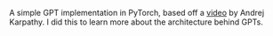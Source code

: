 A simple GPT implementation in PyTorch, based off a [video](https://www.youtube.com/watch?v=kCc8FmEb1nY) by Andrej Karpathy. I did this to learn more about the architecture behind GPTs.
